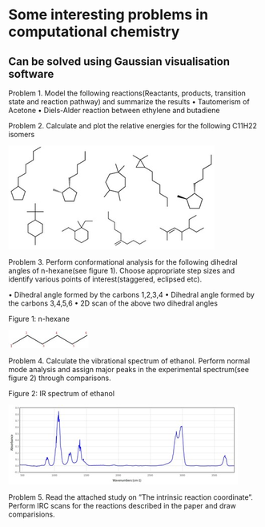 # Some interesting problems in computational chemistry
## Can be solved using Gaussian visualisation software
Problem 1. Model the following reactions(Reactants, products, transition state and reaction pathway) and summarize the results
•	Tautomerism of Acetone
•	Diels-Alder reaction between ethylene and butadiene

Problem 2. Calculate and plot the relative energies for the following C11H22 isomers

![Isomers](pic1.jpg)
 
Problem 3. Perform conformational analysis for the following dihedral angles of n-hexane(see figure 1). Choose appropriate step sizes and identify various points of interest(staggered, eclipsed etc).

•	Dihedral angle formed by the carbons 1,2,3,4
•	Dihedral angle formed by the carbons 3,4,5,6
•	2D scan of the above two dihedral angles

Figure 1: n-hexane

![nhexane](pic2.jpg)

Problem 4. Calculate the vibrational spectrum of ethanol. Perform normal mode analysis and assign major peaks in the experimental spectrum(see figure 2) through comparisons.



Figure 2: IR spectrum of ethanol

![irspectrum](pic3.jpg)

Problem 5. Read the attached study on ”The intrinsic reaction coordinate”. Perform IRC scans for the reactions described in the paper and draw comparisions.
